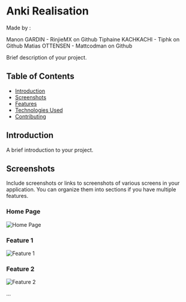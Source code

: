 # Anki Realisation

Made by : 

Manon GARDIN - RinjieMX on Github
Tiphaine KACHKACHI - Tiphk on Github
Matias OTTENSEN - Mattcodman on Github

Brief description of your project.

## Table of Contents

- [Introduction](#introduction)
- [Screenshots](#screenshots)
- [Features](#features)
- [Technologies Used](#technologies-used)
- [Contributing](#contributing)

## Introduction

A brief introduction to your project.

## Screenshots

Include screenshots or links to screenshots of various screens in your application. You can organize them into sections if you have multiple features.

### Home Page
![Home Page](screenshots/home-page.png)

### Feature 1
![Feature 1](screenshots/feature-1.png)

### Feature 2
![Feature 2](screenshots/feature-2.png)

...